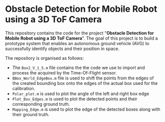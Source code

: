 # Obstacle Detection for Mobile Robot using a 3D ToF Camera

This repository contains the code for the project "**Obstacle Detection for Mobile Robot using a 3D ToF Camera**". The goal of this project is to build a prototype system that enables an autonomous ground vehicle (AVG) to successfully identify objects and their position in space.

The repository is organised as follows:
- The `Box2_V_1_5.m` file contains the the code we use to import and process the acquired by the Time-Of-Flight sensor.
- `BBox_World_EdgeBox.m` file is used to shift the points from the edges of the created bounding box onto the edges of the actual box used for the calibration.
- `Polar_plot.m` is used to plot the angle of the left and right box edge
- `Plot_Box_Edges.m` is used to plot the detected points and their corresponding ground truth.
- `Mapping_Edge.m` is used to plot the edge of the detected boxes along with their ground truth.

